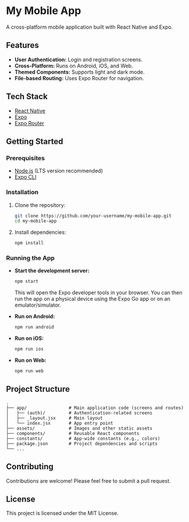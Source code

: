 # My Mobile App

A cross-platform mobile application built with React Native and Expo.

## Features

*   **User Authentication:** Login and registration screens.
*   **Cross-Platform:** Runs on Android, iOS, and Web.
*   **Themed Components:** Supports light and dark mode.
*   **File-based Routing:** Uses Expo Router for navigation.

## Tech Stack

*   [React Native](https://reactnative.dev/)
*   [Expo](https://expo.dev/)
*   [Expo Router](https://expo.github.io/router/)

## Getting Started

### Prerequisites

*   [Node.js](https://nodejs.org/) (LTS version recommended)
*   [Expo CLI](https://docs.expo.dev/get-started/installation/)

### Installation

1.  Clone the repository:
    ```sh
    git clone https://github.com/your-username/my-mobile-app.git
    cd my-mobile-app
    ```
2.  Install dependencies:
    ```sh
    npm install
    ```

### Running the App

*   **Start the development server:**
    ```sh
    npm start
    ```
    This will open the Expo developer tools in your browser. You can then run the app on a physical device using the Expo Go app or on an emulator/simulator.

*   **Run on Android:**
    ```sh
    npm run android
    ```

*   **Run on iOS:**
    ```sh
    npm run ios
    ```

*   **Run on Web:**
    ```sh
    npm run web
    ```

## Project Structure

```
.
├── app/                # Main application code (screens and routes)
│   ├── (auth)/         # Authentication-related screens
│   ├── _layout.jsx     # Main layout
│   └── index.jsx       # App entry point
├── assets/             # Images and other static assets
├── components/         # Reusable React components
├── constants/          # App-wide constants (e.g., colors)
├── package.json        # Project dependencies and scripts
└── ...
```

## Contributing

Contributions are welcome! Please feel free to submit a pull request.

## License

This project is licensed under the MIT License.
